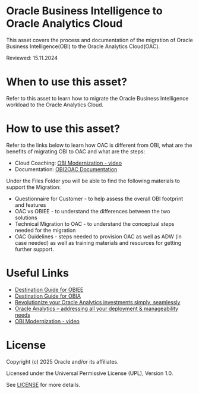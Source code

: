# Oracle Business Intelligence to Oracle Analytics Cloud
 
This asset covers the process and documentation of the migration of Oracle Business Intelligence(OBI) to the Oracle Analytics Cloud(OAC).
 
 
Reviewed: 15.11.2024
 
# When to use this asset?
 
Refer to this asset to learn how to migrate the Oracle Business Intelligence workload to the Oracle Analytics Cloud.
 
# How to use this asset?
 
Refer to the links below to learn how OAC is different from OBI, what are the benefits of migrating OBI to OAC and what are the steps:
- Cloud Coaching: [OBI Modernization - video](https://www.youtube.com/watch?v=udOfHSioEY4)
- Documentation: [OBI2OAC Documentation](https://docs.oracle.com/en/cloud/paas/analytics-cloud/acmgb/learn-migrating-oracle-analytics-cloud.html#GUID-C9FC5D36-3EA6-41D5-8A30-37C0E192E3D8)

Under the Files Folder you will be able to find the following materials to support the Migration:
- Questionnaire for Customer - to help assess the overall OBI footprint and features
- OAC vs OBIEE - to understand the differences between the two solutions
- Technical Migration to OAC - to understand the conceptual steps needed for the migration
- OAC Guidelines - steps needed to provision OAC as well as ADW (in case needed) as well as training materials and resources for getting further support.
 
# Useful Links
 
 - [Destination Guide for OBIEE](https://www.oracle.com/uk/business-analytics/products/destination-guides/obiee.html)
 - [Destination Guide for OBIA](https://www.oracle.com/uk/business-analytics/products/destination-guides/obia.html)
 - [Revolutionize your Oracle Analytics investments simply, seamlessly](https://blogs.oracle.com/analytics/post/revolutionise-your-oracle-analytics-investments-through-simply-evolving)
 - [Oracle Analytics – addressing all your deployment & manageability needs](https://blogs.oracle.com/analytics/post/oa-addressing-your-deploy-mgt-needs)
 - [OBI Modernization - video](https://www.youtube.com/watch?v=udOfHSioEY4)
 
# License
 
Copyright (c) 2025 Oracle and/or its affiliates.
 
Licensed under the Universal Permissive License (UPL), Version 1.0.
 
See [LICENSE](https://github.com/oracle-devrel/technology-engineering/blob/main/LICENSE) for more details.
